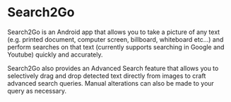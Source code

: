 # Search2Go

Search2Go is an Android app that allows you to take a picture of any text (e.g. printed document, computer screen, billboard, 
whiteboard etc...) and perform searches on that text (currently supports searching in Google and Youtube) quickly and accurately.

Search2Go also provides an Advanced Search feature that allows you to selectively drag and drop detected text directly from images to craft advanced search queries. Manual alterations can also be made to your query as necessary.
